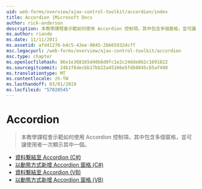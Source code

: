 ```yaml
---
uid: web-forms/overview/ajax-control-toolkit/accordion/index
title: Accordion |Microsoft Docs
author: rick-anderson
description: 本教學課程會示範如何使用 Accordion 控制項，其中包含多個窗格，並可讓使用者一次顯示其中一個。
ms.author: riande
ms.date: 11/11/2011
ms.assetid: afd41278-b4c5-43ee-9845-2b665932dcff
msc.legacyurl: /web-forms/overview/ajax-control-toolkit/accordion
msc.type: chapter
ms.openlocfilehash: 86e1e368165d40b8d0fc1e2c24dde862c1691822
ms.sourcegitcommit: 24b1f6decbb17bb22a45166e5fdb0845c65af498
ms.translationtype: MT
ms.contentlocale: zh-TW
ms.lasthandoff: 03/01/2019
ms.locfileid: "57020545"
---
```

<a name="accordion"></a>Accordion
====================
> 本教學課程會示範如何使用 Accordion 控制項，其中包含多個窗格，並可讓使用者一次顯示其中一個。


- [資料繫結至 Accordion (C#)](databinding-to-an-accordion-cs.md)
- [以動態方式新增 Accordion 窗格 (C#)](dynamically-adding-an-accordion-pane-cs.md)
- [資料繫結至 Accordion (VB)](databinding-to-an-accordion-vb.md)
- [以動態方式新增 Accordion 窗格 (VB)](dynamically-adding-an-accordion-pane-vb.md)
